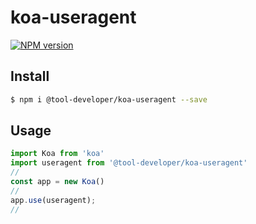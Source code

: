 # koa-useragent
[![NPM version][npm-image]][npm-url]

[npm-image]: https://img.shields.io/npm/v/@tool-developer/koa-useragent.svg?style=flat-square
[npm-url]: https://npmjs.org/package/@tool-developer/koa-useragent


## Install

```bash
$ npm i @tool-developer/koa-useragent --save
```

## Usage

```js
import Koa from 'koa'
import useragent from '@tool-developer/koa-useragent'
//
const app = new Koa()
//
app.use(useragent);
//
```